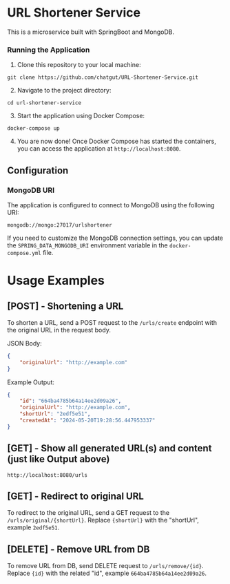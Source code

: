 # URL Shortener Service
This is a microservice built with SpringBoot and MongoDB.

### Running the Application
1. Clone this repository to your local machine:
```
git clone https://github.com/chatgut/URL-Shortener-Service.git
```
2. Navigate to the project directory:
```
cd url-shortener-service
```
3. Start the application using Docker Compose:
```
docker-compose up
```
4. You are now done! Once Docker Compose has started the containers, you can access the application at `http://localhost:8080`.
 
## Configuration

### MongoDB URI
The application is configured to connect to MongoDB using the following URI:
```
mongodb://mongo:27017/urlshortener
```
If you need to customize the MongoDB connection settings, you can update the `SPRING_DATA_MONGODB_URI` environment variable in the `docker-compose.yml` file.

# Usage Examples

## [POST] - Shortening a URL
To shorten a URL, send a POST request to the `/urls/create` endpoint with the original URL in the request body.

JSON Body:
```JSON
{
    "originalUrl": "http://example.com"
}
```
Example Output:
```JSON
{
    "id": "664ba4785b64a14ee2d09a26",
    "originalUrl": "http://example.com",
    "shortUrl": "2edf5e51",
    "createdAt": "2024-05-20T19:28:56.447953337"
}
```
## [GET] - Show all generated URL(s) and content (just like Output above)
```
http://localhost:8080/urls
```
## [GET] - Redirect to original URL
To redirect to the original URL, send a GET request to the `/urls/original/{shortUrl}`. Replace `{shortUrl}` with the "shortUrl", example `2edf5e51`.
## [DELETE] - Remove URL from DB
To remove URL from DB, send DELETE request to `/urls/remove/{id}`. Replace `{id}` with the related "id", example `664ba4785b64a14ee2d09a26`.
